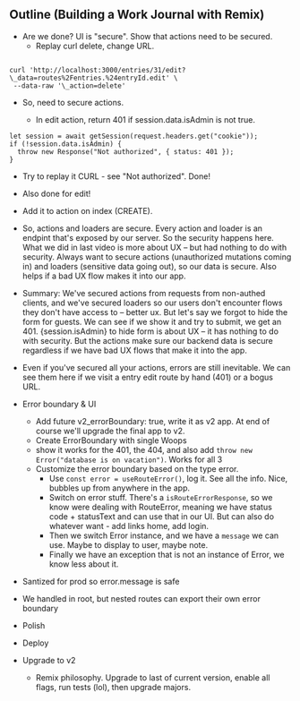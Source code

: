 ## Outline (Building a Work Journal with Remix)

- Are we done? UI is "secure". Show that actions need to be secured.
  - Replay curl delete, change URL.

```

curl 'http://localhost:3000/entries/31/edit?\_data=routes%2Fentries.%24entryId.edit' \
 --data-raw '\_action=delete'

```

- So, need to secure actions.

  - In edit action, return 401 if session.data.isAdmin is not true.

```tsx
let session = await getSession(request.headers.get("cookie"));
if (!session.data.isAdmin) {
  throw new Response("Not authorized", { status: 401 });
}
```

- Try to replay it CURL - see "Not authorized". Done!
- Also done for edit!

- Add it to action on index (CREATE).

- So, actions and loaders are secure. Every action and loader is an endpint that's exposed by our server. So the security happens here. What we did in last video is more about UX – but had nothing to do with security. Always want to secure actions (unauthorized mutations coming in) and loaders (sensitive data going out), so our data is secure. Also helps if a bad UX flow makes it into our app.

- Summary: We've secured actions from requests from non-authed clients, and we've secured loaders so our users don't encounter flows they don't have access to – better ux. But let's say we forgot to hide the form for guests. We can see if we show it and try to submit, we get an 401. {session.isAdmin} to hide form is about UX – it has nothing to do with security. But the actions make sure our backend data is secure regardless if we have bad UX flows that make it into the app.
- Even if you've secured all your actions, errors are still inevitable. We can see them here if we visit a entry edit route by hand (401) or a bogus URL.

- Error boundary & UI

  - Add future v2_errorBoundary: true, write it as v2 app. At end of course we'll upgrade the final app to v2.
  - Create ErrorBoundary with single Woops
  - show it works for the 401, the 404, and also add `throw new Error("database is on vacation")`. Works for all 3
  - Customize the error boundary based on the type error.
    - Use `const error = useRouteError()`, log it. See all the info. Nice, bubbles up from anywhere in the app.
    - Switch on error stuff. There's a `isRouteErrorResponse`, so we know were dealing with RouteError, meaning we have status code + statusText and can use that in our UI. But can also do whatever want - add links home, add login.
    - Then we switch Error instance, and we have a `message` we can use. Maybe to display to user, maybe note.
    - Finally we have an exception that is not an instance of Error, we know less about it.

- Santized for prod so error.message is safe
- We handled in root, but nested routes can export their own error boundary

- Polish

- Deploy

- Upgrade to v2
  - Remix philosophy. Upgrade to last of current version, enable all flags, run tests (lol), then upgrade majors.

```

```

